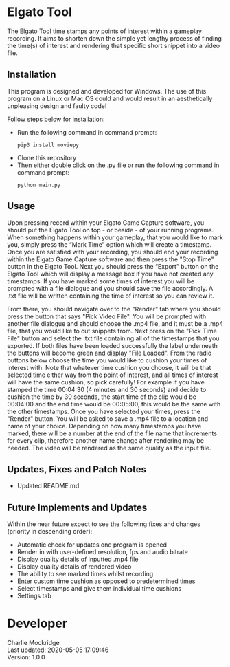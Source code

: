 # Elgato Tool
The Elgato Tool time stamps any points of interest within a gameplay recording. It aims to shorten down the simple yet lengthy process of finding the time(s) of interest and rendering that specific short snippet into a video file.


## Installation
This program is designed and developed for Windows. The use of this program on a Linux or Mac OS could and would result in an aesthetically unpleasing design and faulty code!

Follow steps below for installation:
* Run the following command in command prompt:
    ```console
    pip3 install moviepy
    ```
* Clone this repository
* Then either double click on the .py file or run the following command in command prompt:
    ```console
    python main.py
    ```


## Usage
Upon pressing record within your Elgato Game Capture software, you should put the Elgato Tool on top - or beside - of your running programs. When something happens within your gameplay, that you would like to mark you, simply press the “Mark Time” option which will create a timestamp. Once you are satisfied with your recording, you should end your recording within the Elgato Game Capture software and then press the "Stop Time" button in the Elgato Tool. Next you should press the “Export” button on the Elgato Tool which will display a message box if you have not created any timestamps. If you have marked some times of interest you will be prompted with a file dialogue and you should save the file accordingly. A .txt file will be written containing the time of interest so you can review it.

From there, you should navigate over to the "Render" tab where you should press the button that says "Pick Video File". You will be prompted with another file dialogue and should choose the .mp4 file, and it must be a .mp4 file, that you would like to cut snippets from. Next press on the "Pick Time File" button and select the .txt file containing all of the timestamps that you exported. If both files have been loaded successfully the label underneath the buttons will become green and display "File Loaded". From the radio buttons below choose the time you would like to cushion your times of interest with. Note that whatever time cushion you choose, it will be that selected time either way from the point of interest, and all times of interest will have the same cushion, so pick carefully! For example if you have stamped the time 00:04:30 (4 minutes and 30 seconds) and decide to cushion the time by 30 seconds, the start time of the clip would be 00:04:00 and the end time would be 00:05:00, this would be the same with the other timestamps. Once you have selected your times, press the "Render" button. You will be asked to save a .mp4 file to a location and name of your choice. Depending on how many timestamps you have marked, there will be a number at the end of the file name that increments for every clip, therefore another name change after rendering may be needed. The video will be rendered as the same quality as the input file.


## Updates, Fixes and Patch Notes
* Updated README.md


## Future Implements and Updates
Within the near future expect to see the following fixes and changes (priority in descending order):

* Automatic check for updates one program is opened
* Render in with user-defined resolution, fps and audio bitrate
* Display quality details of inputted .mp4 file
* Display quality details of rendered video
* The ability to see marked times whilst recording
* Enter custom time cushion as opposed to predetermined times
* Select timestamps and give them individual time cushions
* Settings tab


# Developer
Charlie Mockridge<br>
Last updated: 2020-05-05 17:09:46<br>
Version: 1.0.0<br>
